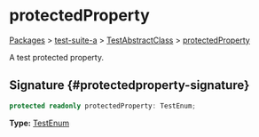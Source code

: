 # protectedProperty

[Packages](/) > [test-suite-a](/test-suite-a/) > [TestAbstractClass](/test-suite-a/testabstractclass-class/) > [protectedProperty](/test-suite-a/testabstractclass-class/protectedproperty-property)

A test protected property.

## Signature {#protectedproperty-signature}

```typescript
protected readonly protectedProperty: TestEnum;
```

**Type:** [TestEnum](/test-suite-a/testenum-enum/)
